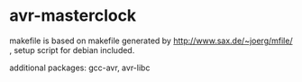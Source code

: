 avr-masterclock
===============

makefile is based on makefile generated by http://www.sax.de/~joerg/mfile/ , setup script for debian included.

additional packages: gcc-avr, avr-libc
